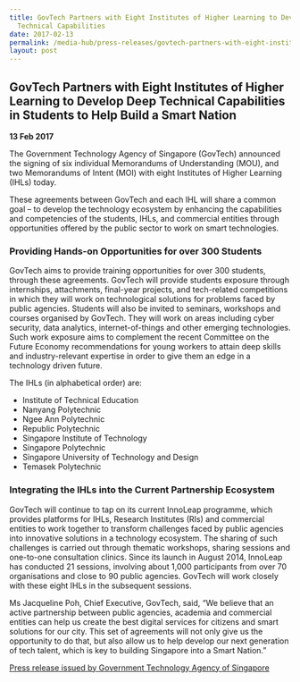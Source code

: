 ```yaml
---
title: GovTech Partners with Eight Institutes of Higher Learning to Develop Deep
  Technical Capabilities
date: 2017-02-13
permalink: /media-hub/press-releases/govtech-partners-with-eight-institutes-of-higher-learning-to-develop-deep-technical-capabilities-in-students-to-help-build-a-smart-nation
layout: post
---
```

## GovTech Partners with Eight Institutes of Higher Learning to Develop Deep Technical Capabilities in Students to Help Build a Smart Nation

**13 Feb 2017** 

The Government Technology Agency of Singapore (GovTech) announced the signing of six individual Memorandums of Understanding (MOU), and two Memorandums of Intent (MOI) with eight Institutes of Higher Learning (IHLs) today.

These agreements between GovTech and each IHL will share a common goal – to develop the technology ecosystem by enhancing the capabilities and competencies of the students, IHLs, and commercial entities through opportunities offered by the public sector to work on smart technologies.

### Providing Hands-on Opportunities for over 300 Students

GovTech aims to provide training opportunities for over 300 students, through these agreements. GovTech will provide students exposure through internships, attachments, final-year projects, and tech-related competitions in which they will work on technological solutions for problems faced by public agencies. Students will also be invited to seminars, workshops and courses organised by GovTech. They will work on areas including cyber security, data analytics, internet-of-things and other emerging technologies. Such work exposure aims to complement the recent Committee on the Future Economy recommendations for young workers to attain deep skills and industry-relevant expertise in order to give them an edge in a technology driven future.

The IHLs (in alphabetical order) are:

-   Institute of Technical Education
-   Nanyang Polytechnic
-   Ngee Ann Polytechnic
-   Republic Polytechnic
-   Singapore Institute of Technology
-   Singapore Polytechnic
-   Singapore University of Technology and Design
-   Temasek Polytechnic

### Integrating the IHLs into the Current Partnership Ecosystem

GovTech will continue to tap on its current InnoLeap programme, which provides platforms for IHLs, Research Institutes (RIs) and commercial entities to work together to transform challenges faced by public agencies into innovative solutions in a technology ecosystem. The sharing of such challenges is carried out through thematic workshops, sharing sessions and one-to-one consultation clinics. Since its launch in August 2014, InnoLeap has conducted 21 sessions, involving about 1,000 participants from over 70 organisations and close to 90 public agencies. GovTech will work closely with these eight IHLs in the subsequent sessions.

Ms Jacqueline Poh, Chief Executive, GovTech, said, “We believe that an active partnership between public agencies, academia and commercial entities can help us create the best digital services for citizens and smart solutions for our city. This set of agreements will not only give us the opportunity to do that, but also allow us to help develop our next generation of tech talent, which is key to building Singapore into a Smart Nation.”

[Press release issued by Government Technology Agency of Singapore](https://www.tech.gov.sg/media/media-releases/govtech-partners-with-eight-institutes-of-higher-learning-to-develop-deep-technical-capabilities)
